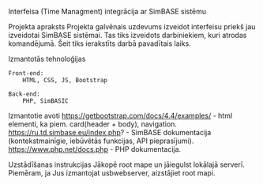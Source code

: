 Interfeisa (Time Managment) integrācija ar SimBASE sistēmu

Projekta apraksts
Projekta galvēnais uzdevums izveidot interfeisu priekš jau izveidotai SimBASE sistēmai. Tas tiks izveidots darbiniekiem, kuri atrodas komandējumā.
Šeit tiks ierakstīts darbā pavadītais laiks. 

Izmantotās tehnoloģijas

    Front-end:
        HTML, CSS, JS, Bootstrap
    
    Back-end:
        PHP, SimBASIC

Izmantotie avoti
    https://getbootstrap.com/docs/4.4/examples/ - html elementi, ka piem. card(header + body), navigation.
    https://ru.td.simbase.eu/index.php? - SimBASE dokumentacija (kontekstmainīgie, iebūvētās funkcijas, API pieprasījumi).
    https://www.php.net/docs.php - PHP dokumentacija.
    

Uzstādīšanas instrukcijas
    Jākopē root mape un jāiegulst lokālajā serverī. Piemēram, ja Jus izmantojat usbwebserver, aizstājiet root mapi.  
